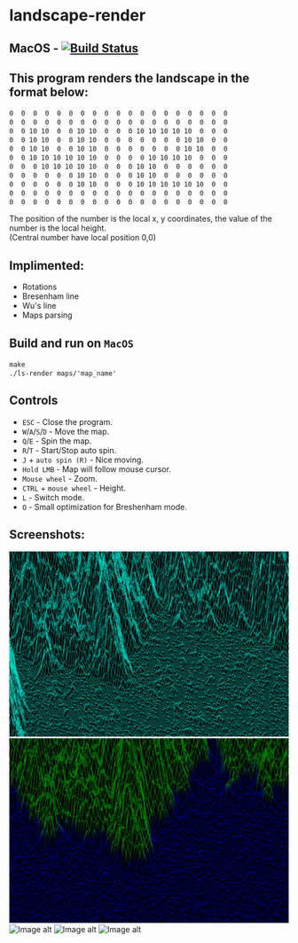 # landscape-render

## MacOS - [![Build Status](https://www.travis-ci.com/dolovnyak/landscape-render.svg?branch=master)](https://www.travis-ci.com/dolovnyak/landscape-render)

This program renders the landscape in the format below:
---------
```
0  0  0  0  0  0  0  0  0  0  0  0  0  0  0  0  0  0  0
0  0  0  0  0  0  0  0  0  0  0  0  0  0  0  0  0  0  0
0  0 10 10  0  0 10 10  0  0  0 10 10 10 10 10  0  0  0
0  0 10 10  0  0 10 10  0  0  0  0  0  0  0 10 10  0  0
0  0 10 10  0  0 10 10  0  0  0  0  0  0  0 10 10  0  0
0  0 10 10 10 10 10 10  0  0  0  0 10 10 10 10  0  0  0
0  0  0 10 10 10 10 10  0  0  0 10 10  0  0  0  0  0  0
0  0  0  0  0  0 10 10  0  0  0 10 10  0  0  0  0  0  0
0  0  0  0  0  0 10 10  0  0  0 10 10 10 10 10 10  0  0
0  0  0  0  0  0  0  0  0  0  0  0  0  0  0  0  0  0  0
0  0  0  0  0  0  0  0  0  0  0  0  0  0  0  0  0  0  0
```
The position of the number is the local x, y coordinates, the value of the number is the local height.\
(Central number have local position 0,0)

Implimented:
----------
- Rotations
- Bresenham line
- Wu's line
- Maps parsing

Build and run on `MacOS`
--------
```
make
./ls-render maps/'map_name'
```
## Controls
- `ESC` - Close the program.
- `W`/`A`/`S`/`D` - Move the map.
- `Q`/`E` - Spin the map.
- `R`/`T` - Start/Stop auto spin.
- `J` + `auto spin (R)` - Nice moving.
- `Hold LMB` - Map will follow mouse cursor.
- `Mouse wheel` - Zoom.
- `CTRL` + `mouse wheel` - Height.
- `L` - Switch mode.
- `O` - Small optimization for Breshenham mode.

Screenshots:
--------
![Image alt](https://github.com/dolovnyak/landscape-render/blob/master/screenshots/Screen%20Shot%202019-12-07%20at%2020.34.22.png)
![Image alt](https://github.com/dolovnyak/landscape-render/blob/master/screenshots/Screen%20Shot%202019-12-07%20at%2020.39.37.png)
![Image alt](https://github.com/dolovnyak/landscape-render/blob/master/screenshots/random_map.gif)
![Image alt](https://github.com/dolovnyak/landscape-render/blob/master/screenshots/pyro.gif)
![Image alt](https://github.com/dolovnyak/landscape-render/blob/master/screenshots/pylo.gif)
